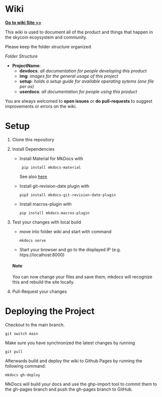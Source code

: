 # Wiki

[**Go to wiki Site >>**](https://skycoin.github.io/wiki/)

This wiki is used to document all of the product and things that happen in the skycoin ecoysystem
and community.

Please keep the folder structure organized. <br>

*Folder Structure*

- **ProjectName**:
    - **devdocs**:  *all documentation for people developing this product*
    - **img**:      *images for the general usage of this project*
    - **setup**:    *holds a setup guide for available operating sytems (one file per os)*
    - **userdocs**: *all documentation for people using this product*



You are always welcomed to **open issues** or **do pull-requests** to suggest improvements or errors on the wiki.

# Setup

1. Clone this repository
2. Install Dependencies 
    +   Install Material for MkDocs with  
        ```
         pip install mkdocs-material 
        ```  

        See also [here](https://squidfunk.github.io/mkdocs-material/getting-started/)  
    +   Install git-revision-date plugin with  
        ```
        pip3 install mkdocs-git-revision-date-plugin
        ```

    +   Install macros-plugin with  
        ```
        pip install mkdocs-macros-plugin
        ```

3. Test your changes with local build
    +   move into folder wiki and start with command 
        ```
        mkdocs serve
        ```
    + Start your browser and go to the displayed IP (e.g. htps://localhost:8000)  
            
    #### **Note**
    You can now change your files and save them, mkdocs will recognize this and rebuild the site locally.

4. Pull-Request your changes

# Deploying the Project

Checkout to the main branch.
``` 
git switch main 
``` 

Make sure you have synchronized the latest changes by running 
```
git pull
```
Afterwards build and deploy the wiki to Github Pages by running the following command:
``` 
mkdocs gh-deploy
 ```
    
MkDocs will build your docs and use the ghp-import tool to commit them to the gh-pages branch and push the gh-pages branch to GitHub.